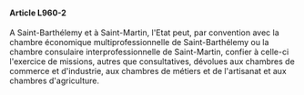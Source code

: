 #### Article L960-2

A Saint-Barthélemy et à Saint-Martin, l'Etat peut, par convention avec la chambre économique multiprofessionnelle de Saint-Barthélemy ou la chambre consulaire interprofessionnelle de Saint-Martin, confier à celle-ci l'exercice de missions, autres que consultatives, dévolues aux chambres de commerce et d'industrie, aux chambres de métiers et de l'artisanat et aux chambres d'agriculture.

